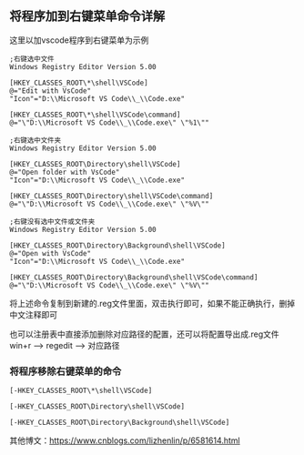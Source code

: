 ## 将程序加到右键菜单命令详解

这里以加vscode程序到右键菜单为示例

```re
;右键选中文件
Windows Registry Editor Version 5.00

[HKEY_CLASSES_ROOT\*\shell\VSCode]
@="Edit with VsCode"
"Icon"="D:\\Microsoft VS Code\\_\\Code.exe"

[HKEY_CLASSES_ROOT\*\shell\VSCode\command]
@="\"D:\\Microsoft VS Code\\_\\Code.exe\" \"%1\""

;右键选中文件夹 
Windows Registry Editor Version 5.00

[HKEY_CLASSES_ROOT\Directory\shell\VSCode]
@="Open folder with VsCode"
"Icon"="D:\\Microsoft VS Code\\_\\Code.exe"

[HKEY_CLASSES_ROOT\Directory\shell\VSCode\command]
@="\"D:\\Microsoft VS Code\\_\\Code.exe\" \"%V\""

;右键没有选中文件或文件夹 
Windows Registry Editor Version 5.00

[HKEY_CLASSES_ROOT\Directory\Background\shell\VSCode]
@="Open with VsCode"
"Icon"="D:\\Microsoft VS Code\\_\\Code.exe"

[HKEY_CLASSES_ROOT\Directory\Background\shell\VSCode\command]
@="\"D:\\Microsoft VS Code\\_\\Code.exe\" \"%V\""
```

将上述命令复制到新建的.reg文件里面，双击执行即可，如果不能正确执行，删掉中文注释即可

也可以注册表中直接添加删除对应路径的配置，还可以将配置导出成.reg文件
win+r --> regedit --> 对应路径

### 将程序移除右键菜单的命令
```re
[-HKEY_CLASSES_ROOT\*\shell\VSCode]

[-HKEY_CLASSES_ROOT\Directory\shell\VSCode]

[-HKEY_CLASSES_ROOT\Directory\Background\shell\VSCode]
```

其他博文：https://www.cnblogs.com/lizhenlin/p/6581614.html
